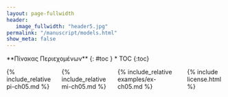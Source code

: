 ```yaml
---
layout: page-fullwidth
header:
   image_fullwidth: "header5.jpg"
permalink: "/manuscript/models.html"
show_meta: false
---
```


<div class="row">
<div class="medium-4 medium-push-8 columns" markdown="1">
<div class="panel radius" markdown="1">
**Πίνακας Περιεχομένων**
{: #toc }
*  TOC
{:toc}
</div>
</div><!-- /.medium-4.columns -->

<div class="medium-8 medium-pull-4 columns" markdown="1">

{% include_relative pi-ch05.md %}

{% include_relative mi-ch05.md %}

{% include_relative examples/ex-ch05.md %}

{% include license.html %}

</div><!-- /.medium-8.columns -->
</div><!-- /.row -->

